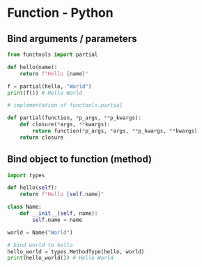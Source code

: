 # Function - Python

## Bind arguments / parameters

```py
from functools import partial

def hello(name):
    return f"Hello {name}"

f = partial(hello, "World")
print(f()) # Hello World
```

```py
# implementation of functools.partial

def partial(function, *p_args, **p_kwargs):
    def closure(*args, **kwargs):
        return function(*p_args, *args, **p_kwargs, **kwargs)
    return closure
```

## Bind object to function (method)

```py
import types

def hello(self):
    return f"Hello {self.name}"

class Name:
    def __init__(self, name):
        self.name = name

world = Name("World")

# bind world to hello
hello_world = types.MethodType(hello, world)
print(hello_world()) # Hello World
```
